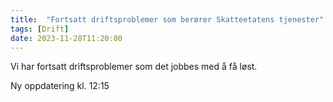 ```yaml
---
title:  "Fortsatt driftsproblemer som berører Skatteetatens tjenester"
tags: [Drift]
date: 2023-11-28T11:20:00
---
```

Vi har fortsatt driftsproblemer som det jobbes med å få løst. 

Ny oppdatering kl. 12:15
